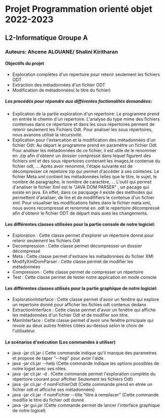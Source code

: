 # Projet Programmation orienté objet 2022-2023

## L2-Informatique Groupe A

### Auteurs: Ahcene ALOUANE/ Shalini Kiritharan

#### Objectifs du projet
  * Exploration complètes d'un repertoire pour retenir seulement les fichiers ODT
  * Extraction des métadonnées d'un fichier ODT
  * Modification de métadonnées( le titre du fichier)

##### Les procédés pour répondre aux différentes foctionalités demandées:
  * Explication de la partie exploration d'un repertoire: Le programme prend en entrée le chemin d'un repertoire. L'analyse du type mime des fichiers contenues dans ce répertoire et dans les sous répertoires perment de retenir seulement les Fichiers Odt. Pour analiser les sous répertoires, nous avanons utilisé la récursivité.
  * Explication pour l'extarcation et la modification des métadonnées d'un fichier Odt: Au départ le programme prend en paramètre un fichier Odt. Pour analiser les métadonnées de ce fichier, il est utile de le renommer en .zip afin d'obtenir un dossier compressé dans lequel figurent des fichiers xml et des sous répertoires contenant les images,le contenue du fichier odt, ... Après avoir renommé, l'étape suivante est de décompresser ce repetoire zip qui permet d'accéder à ses contenes. 
Le fichier Meta.xml contient les métadonnées telles que le titre, le sujet, le nombre de paragraphe, le nombre de caractère, ...    L'outil qui permet d'analiser le fichier Xml est le "JAVA DOM PARSER" , un pacage qui existe en java. En effet, dans ce pacquage il existe des méthodes qui permettent d'analiser, de lire et de modififiers le contenue d'un fichier xml. Pour visualiser les modifications faites dans le fichier meta.xml, nous avons recompressé et renommé en .odt le repertoire décompressé afin d'obtenir le fichier ODT de départ mais aves les changements.

#### Les différentes classes utilisées pour la partie console de notre logiciel:
  * Exploration : Cette classe permet d'explorer un répertoire donné pour retenir seulement les fichiers Odt
  * Decompression : Cette classe permet décompresser un dossier décompressé
  * Meta : Cette classe permet d'extraire les métadonnées du fichier XMl
  * ModifyXmlDomParser : Cette classe permet de modifier les métadonnées
  * Compression : Cette classe permet de compresser un répertoire
  * Test : Cette classe permet de tester notre application en mode console

#### Les différentes classes utilisés pour la partie graphique de notre logiciel:
  * ExplorationInterface : Cette classe permet d'avoir un fenêtre qui explore un repertoire donné pour afficher les fichies odt contenus dedans
  * ExtractionInterface : Cette classe permet d'avoir un fenêtre qui affiche les métadonnées d'un fichier Odt et de modifier son titre. 
  * MainInterface : Cette classe permet d'avoir une fenêtre principale qui revoie au deux autres fnêtres citées au-dessus selon le choix de l'utilisateur.

#### Le scénarios d'exécution (Les commandes à utiliser)
  * java -jar cli.jar ( Cette commande indique qu'il manque des parametres et propose de taper "--hep" pour avoir l'aide.
  * java -jar cli.jar --help (Cette commande indique les options possibles de notre logiel avec ses rôles.
  * java -jar cli.jar -d . (Cette commande permet l'exploration complète du répertoire courant pour affciher Seulement les fichiers Odt)
  * java -jar cli.jar -f nomFichierOdt (Cette commande prend en etrée un fichier odt et affciche ses métadonnées)
  * java -jar cli.jar -f nomFichier --tilte "titre à remplacer" (Cette commande modifie le titre du fichier odt donné
  * java -jar gui.jar (Cette commande permet de lancer l'interface graphique de notre logicel)
